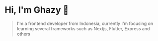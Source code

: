 # Hi, I'm Ghazy 👋

> I'm a frontend developer from Indonesia, currently I'm focusing on learning several frameworks such as Nextjs, Flutter, Express and others
